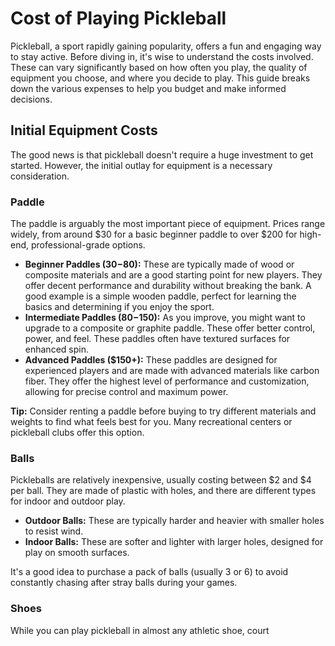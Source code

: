 # Cost of Playing Pickleball

Pickleball, a sport rapidly gaining popularity, offers a fun and engaging way to stay active. Before diving in, it's wise to understand the costs involved. These can vary significantly based on how often you play, the quality of equipment you choose, and where you decide to play. This guide breaks down the various expenses to help you budget and make informed decisions.

## Initial Equipment Costs

The good news is that pickleball doesn't require a huge investment to get started. However, the initial outlay for equipment is a necessary consideration.

### Paddle

The paddle is arguably the most important piece of equipment. Prices range widely, from around $30 for a basic beginner paddle to over $200 for high-end, professional-grade options.

*   **Beginner Paddles ($30-$80):** These are typically made of wood or composite materials and are a good starting point for new players. They offer decent performance and durability without breaking the bank. A good example is a simple wooden paddle, perfect for learning the basics and determining if you enjoy the sport.
*   **Intermediate Paddles ($80-$150):** As you improve, you might want to upgrade to a composite or graphite paddle. These offer better control, power, and feel. These paddles often have textured surfaces for enhanced spin.
*   **Advanced Paddles ($150+):** These paddles are designed for experienced players and are made with advanced materials like carbon fiber. They offer the highest level of performance and customization, allowing for precise control and maximum power.

**Tip:** Consider renting a paddle before buying to try different materials and weights to find what feels best for you. Many recreational centers or pickleball clubs offer this option.

### Balls

Pickleballs are relatively inexpensive, usually costing between $2 and $4 per ball. They are made of plastic with holes, and there are different types for indoor and outdoor play.

*   **Outdoor Balls:** These are typically harder and heavier with smaller holes to resist wind.
*   **Indoor Balls:** These are softer and lighter with larger holes, designed for play on smooth surfaces.

It's a good idea to purchase a pack of balls (usually 3 or 6) to avoid constantly chasing after stray balls during your games.

### Shoes

While you can play pickleball in almost any athletic shoe, court